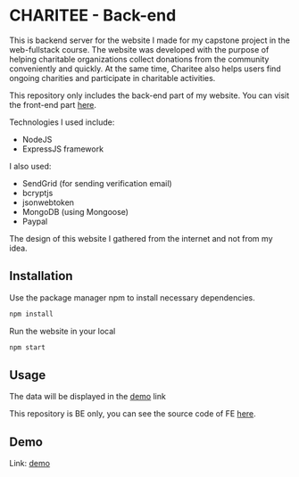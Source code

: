 # CHARITEE - Back-end

This is backend server for the website I made for my capstone project in the web-fullstack course. The website was developed with the purpose of helping charitable organizations collect donations from the community conveniently and quickly. At the same time, Charitee also helps users find ongoing charities and participate in charitable activities.

This repository only includes the back-end part of my website. You can visit the front-end part [here](https://github.com/khangnguyen213/Charitee_FE).

Technologies I used include:

- NodeJS
- ExpressJS framework

I also used:

- SendGrid (for sending verification email)
- bcryptjs
- jsonwebtoken
- MongoDB (using Mongoose)
- Paypal

The design of this website I gathered from the internet and not from my idea.

## Installation

Use the package manager npm to install necessary dependencies.

```bash
npm install
```

Run the website in your local

```bash
npm start
```

## Usage

The data will be displayed in the [demo](https://charitee-rj-tw.netlify.app/) link

This repository is BE only, you can see the source code of FE [here](https://github.com/khangnguyen213/Charitee_FE).

## Demo

Link: [demo](https://charitee-be.vercel.app)
